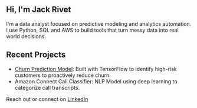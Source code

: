 ## Hi, I'm Jack Rivet

I'm a data analyst focused on predictive modeling and analytics automation. I use Python, SQL and AWS to build tools that turn messy data into real world decisions. 

## Recent Projects
- [Churn Prediction Model](https://github.com/jackrivet/churn-prediction-model/tree/main): Built with TensorFlow to identify high-risk customers to proactively reduce churn.
- Amazon Connect Call Classifier: NLP Model using deep learning to categorize call transcripts.

Reach out or connect on [LinkedIn](https://www.linkedin.com/in/jack-rivet-6a810a197/)
